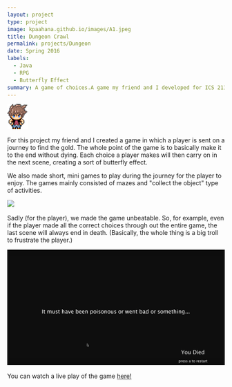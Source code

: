 ```yaml
---
layout: project
type: project
image: kpaahana.github.io/images/A1.jpeg
title: Dungeon Crawl
permalink: projects/Dungeon
date: Spring 2016
labels:
  - Java
  - RPG
  - Butterfly Effect
summary: A game of choices.A game my friend and I developed for ICS 211.
---
```


<img class="ui image" src="/images/characterFront.png"> 

For this project my friend and I created a game in which a player is sent on a journey to find the gold. The whole point of the game is to basically make it to the end without dying. Each choice a player makes will then carry on in the next scene, creating a sort of butterfly effect. 

We also made short, mini games to play during the journey for the player to enjoy. The games mainly consisted of mazes and "collect the object" type of activities. 

<img class="ui image" src="/images/Screen Shot 2017-09-03 at 8.41.01 PM.png"> 

Sadly (for the player), we made the game unbeatable. So, for example, even if the player made all the correct choices through out the entire game, the last scene will always end in death. (Basically, the whole thing is a big troll to frustrate the player.) 

<img class="ui image" src="/images/Screen Shot 2017-09-03 at 8.42.19 PM.png"> 

You can watch a live play of the game [here!](https://www.youtube.com/watch?v=4afGYOyj8yo)



